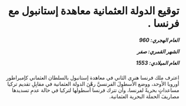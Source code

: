 <h1 dir="rtl">توقيع الدولة العثمانية معاهدة إستانبول مع فرنسا .</h1>

<h5 dir="rtl">العام الهجري:  960

الشهر القمري: صفر

العام الميلادي: 1553</h5>

<p dir="rtl">اعترف ملك فرنسا هنري الثاني في معاهدة إستانبول بالسلطان العثماني كإمبراطور أوروبا الأوحد، ووضع الأسطولَ الفرنسيَّ رهْنَ الدولة العثمانية في مقابِلِ تقديم تركيا مساعداتٍ بحريةً لفرنسا، وأن تترك فرنسا أسطولها لتركيا في حالة عدمِ تسديدها مصاريفَ الحملة البحرية العثمانية.</p></br>
